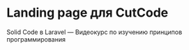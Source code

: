<h1>Landing page для CutCode</h1>
<p>Solid Code  в Laravel — Видеокурс по изучению принципов программирования</p>